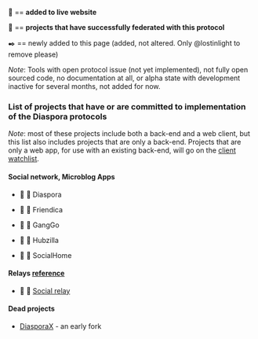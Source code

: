 :tada: == **added to live website**

🎉 == **projects that have successfully federated with this protocol**

:black_nib: == newly added to this page (added, not altered. Only @lostinlight to remove please)

*Note*: Tools with open protocol issue (not yet implemented), not fully open sourced code, no documentation at all, or alpha state with development inactive for several months, not added for now.

### List of projects that have or are committed to implementation of the Diaspora protocols

*Note*: most of these projects include both a back-end and a web client, but this list also includes projects that are only a back-end. Projects that are only a web app, for use with an existing back-end, will go on the [client watchlist](https://gitlab.com/fediverse/fediverse.gitlab.io/wikis/watchlist-for-client-apps).

#### Social network, Microblog Apps

* 🎉 :tada: Diaspora

* 🎉 :tada: Friendica

* 🎉 :tada: GangGo

* 🎉 :tada: Hubzilla

* 🎉 :tada: SocialHome

#### Relays [reference](https://github.com/distributopia/fediverse-relays)

* 🎉 :tada: [Social relay](https://github.com/jaywink/social-relay)

#### Dead projects

* [DiasporaX](https://web.archive.org/web/20110902050024/http://diaspora-x.com:80/) - an early fork 